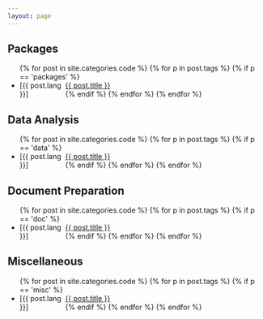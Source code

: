 ```yaml
---
layout: page
---
```


## Packages

<div class="home">
    <ul class="posts">
		{% for post in site.categories.code %}
			{% for p in post.tags %}
				{% if p == 'packages' %}
					<li>
					<span style="float: left; width:90px">[{{ post.lang }}]
					</span>
					<a href="{{ post.url | prepend: site.baseurl }}">{{ post.title }}</a>
					</li>
				{% endif %}
			{% endfor %}
		{% endfor %}
    </ul>
</div>


## Data Analysis

<div class="home">
    <ul class="posts">
		{% for post in site.categories.code %}
			{% for p in post.tags %}
				{% if p == 'data' %}
					<li>
					<span style="float: left; width:90px">[{{ post.lang }}]
					</span>
					<a href="{{ post.url | prepend: site.baseurl }}">{{ post.title }}</a>
					</li>
				{% endif %}
			{% endfor %}
		{% endfor %}
    </ul>
</div>

## Document Preparation

<div class="home">
    <ul class="posts">
		{% for post in site.categories.code %}
			{% for p in post.tags %}
				{% if p == 'doc' %}
					<li>
					<span style="float: left; width:90px">[{{ post.lang }}]
					</span>
					<a href="{{ post.url | prepend: site.baseurl }}">{{ post.title }}</a>
					</li>
				{% endif %}
			{% endfor %}
		{% endfor %}
    </ul>
</div>

## Miscellaneous

<div class="home">
    <ul class="posts">
		{% for post in site.categories.code %}
			{% for p in post.tags %}
				{% if p == 'misc' %}
					<li>
					<span style="float: left; width:90px">[{{ post.lang }}]
					</span>
					<a href="{{ post.url | prepend: site.baseurl }}">{{ post.title }}</a>
					</li>
				{% endif %}
			{% endfor %}
		{% endfor %}
    </ul>
</div>



